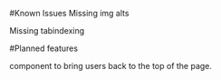 #Known Issues
Missing img alts

Missing tabindexing

#Planned features

<Scroll> component to bring users back to the top of the page.
  
 
